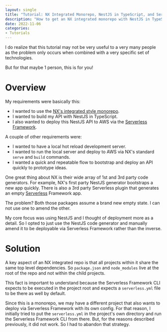 ```yaml
---
layout: single
title: "Tutorial: NX Integrated Monorepo, NestJS in TypeScript, and Serverless Framework Setup"
description: "How to get an NX integrated monorepo with NestJS in TypeScript deployed via Serverless Framework working."
date: 2022-11-06
categories:
- Tutorials
---
```

I do realize that this tutorial may not be very useful to a very many people as the problem only occurs when combined with a very specific set of technologies.

But for that maybe 1 person, this is for you!

# Overview

My requirements were basically this:

- I wanted to use the [NX's integrated style monorepo](https://nx.dev/getting-started/integrated-repo-tutorial).
- I wanted to build my API with NestJS in TypeScript.
- I also wanted to deploy this NestJS API to AWS via the [Serverless Framework](https://www.serverless.com/framework/docs).

A couple of other requirements were:

- I wanted to have a local hot reload development server.
- I wanted to run the local server and deploy to AWS via NX's standard `serve` and `build` commands.
- I wanted a quick and repeatable flow to bootstrap and deploy an API quickly to prototype ideas.

One great thing about NX is their wide array of 1st and 3rd party code generators. For example, NX's first party NestJS generator bootstraps a new app quickly. There is also a 3rd party Serverless plugin that generates an empty [Serverless](https://github.com/Bielik20/nx-plugins/tree/master/packages/nx-serverless) Framework app.

The problem? Both those packages assume a brand new empty state. I can not use one to amend the other.

My core focus was using NestJS and I thought of deployment more as a detail. So I opted to just use the NestJS code generator and manually amend it to be deployable via Serverless Framework rather than the inverse.

# Solution

A key aspect of an NX integrated repo is that all projects within it share the same top level dependencies. So `package.json` and `node_modules` live at the root of the repo and not within the child projects.

This fact is important to understand because the Serverless Framework CLI expects to be executed in the project root and expects a `serverless.yml` file to be there as well by default.

Since this is a monorepo, we may have a different project that also wants to deploy via Serverless Framework with its own config. For that reason, I initially tried to put the `serverless.yml` in the project's own directory and run the Serverless Framework CLI from there. But, for the reasons described previously, it did not work. So I had to abandon that strategy.

